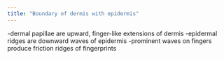 ```yaml
---
title: "Boundary of dermis with epidermis"
---
```

-dermal papillae are upward, finger-like extensions of dermis
-epidermal ridges are downward waves of epidermis
-prominent waves on fingers produce friction ridges of fingerprints

